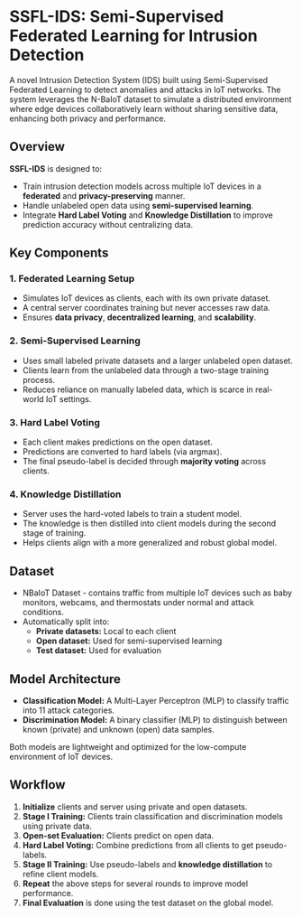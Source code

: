 # SSFL-IDS: Semi-Supervised Federated Learning for Intrusion Detection

A novel Intrusion Detection System (IDS) built using Semi-Supervised Federated Learning to detect anomalies and attacks in IoT networks. The system leverages the N-BaIoT dataset to simulate a distributed environment where edge devices collaboratively learn without sharing sensitive data, enhancing both privacy and performance.

## Overview

**SSFL-IDS** is designed to:
- Train intrusion detection models across multiple IoT devices in a **federated** and **privacy-preserving** manner.
- Handle unlabeled open data using **semi-supervised learning**.
- Integrate **Hard Label Voting** and **Knowledge Distillation** to improve prediction accuracy without centralizing data.

## Key Components

### 1. Federated Learning Setup
- Simulates IoT devices as clients, each with its own private dataset.
- A central server coordinates training but never accesses raw data.
- Ensures **data privacy**, **decentralized learning**, and **scalability**.

### 2. Semi-Supervised Learning
- Uses small labeled private datasets and a larger unlabeled open dataset.
- Clients learn from the unlabeled data through a two-stage training process.
- Reduces reliance on manually labeled data, which is scarce in real-world IoT settings.

### 3. Hard Label Voting
- Each client makes predictions on the open dataset.
- Predictions are converted to hard labels (via argmax).
- The final pseudo-label is decided through **majority voting** across clients.

### 4. Knowledge Distillation
- Server uses the hard-voted labels to train a student model.
- The knowledge is then distilled into client models during the second stage of training.
- Helps clients align with a more generalized and robust global model.

## Dataset

- NBaIoT Dataset - contains traffic from multiple IoT devices such as baby monitors, webcams, and thermostats under normal and attack conditions.
- Automatically split into:
  - **Private datasets:** Local to each client
  - **Open dataset:** Used for semi-supervised learning
  - **Test dataset:** Used for evaluation

## Model Architecture

- **Classification Model:** A Multi-Layer Perceptron (MLP) to classify traffic into 11 attack categories.
- **Discrimination Model:** A binary classifier (MLP) to distinguish between known (private) and unknown (open) data samples.

Both models are lightweight and optimized for the low-compute environment of IoT devices.

## Workflow

1. **Initialize** clients and server using private and open datasets.
2. **Stage I Training:** Clients train classification and discrimination models using private data.
3. **Open-set Evaluation:** Clients predict on open data.
4. **Hard Label Voting:** Combine predictions from all clients to get pseudo-labels.
5. **Stage II Training:** Use pseudo-labels and **knowledge distillation** to refine client models.
6. **Repeat** the above steps for several rounds to improve model performance.
7. **Final Evaluation** is done using the test dataset on the global model.
